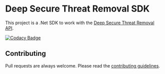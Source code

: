 # Deep Secure Threat Removal SDK

This project is a .Net SDK to work with the [Deep Secure Threat Removal API](https://threat-removal.deep-secure.com/).

[![Codacy Badge](https://app.codacy.com/project/badge/Grade/939558c9841e4896a12dea992a514990)](https://www.codacy.com/gh/baynezy/deep-secure-threat-removal-sdk/dashboard?utm_source=github.com&amp;utm_medium=referral&amp;utm_content=baynezy/deep-secure-threat-removal-sdk&amp;utm_campaign=Badge_Grade)

## Contributing

Pull requests are always welcome. Please read the [contributing guidelines](.github/CONTRIBUTING.md).
